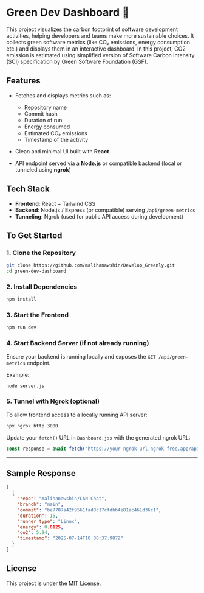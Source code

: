 # Green Dev Dashboard 🌱 

This project visualizes the carbon footprint of software development activities, helping developers and teams make more sustainable choices. It collects green software metrics (like CO₂ emissions, energy consumption etc.) and displays them in an interactive dashboard. 
In this project, CO2 emission is estimated using simplified version of Software Carbon Intensity (SCI) specification by Green Software Foundation (GSF).

## Features

* Fetches and displays metrics such as:

  * Repository name
  * Commit hash
  * Duration of run
  * Energy consumed
  * Estimated CO₂ emissions
  * Timestamp of the activity
* Clean and minimal UI built with **React**
* API endpoint served via a **Node.js** or compatible backend (local or tunneled using **ngrok**)

## Tech Stack

* **Frontend**: React + Tailwind CSS
* **Backend**: Node.js / Express (or compatible) serving `/api/green-metrics`
* **Tunneling**: Ngrok (used for public API access during development)


## To Get Started

### 1. Clone the Repository

```bash
git clone https://github.com/malihanawshin/Develop_Greenly.git
cd green-dev-dashboard
```

### 2. Install Dependencies

```bash
npm install
```

### 3. Start the Frontend

```bash
npm run dev
```

### 4. Start Backend Server (if not already running)

Ensure your backend is running locally and exposes the `GET /api/green-metrics` endpoint.

Example:

```bash
node server.js
```

### 5. Tunnel with Ngrok (optional)

To allow frontend access to a locally running API server:

```bash
npx ngrok http 3000
```

Update your `fetch()` URL in `Dashboard.jsx` with the generated ngrok URL:

```js
const response = await fetch('https://your-ngrok-url.ngrok-free.app/api/green-metrics');
```
---

## Sample Response

```json
[
  {
    "repo": "malihanawshin/LAN-Chat",
    "branch": "main",
    "commit": "be7787a42f9561fad8c17cfdbb4e81ac461d36c1",
    "duration": 15,
    "runner_type": "Linux",
    "energy": 0.0125,
    "co2": 5.94,
    "timestamp": "2025-07-14T18:08:37.987Z"
  }
]
```

## License

This project is under the [MIT License](LICENSE).

